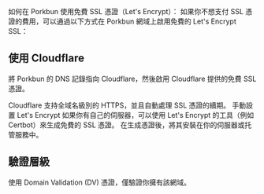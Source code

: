 如何在 Porkbun 使用免費 SSL 憑證（Let's Encrypt）：
如果你不想支付 SSL 憑證的費用，可以通過以下方式在 Porkbun 網域上啟用免費的 Let's Encrypt SSL：

## 使用 Cloudflare
將 Porkbun 的 DNS 記錄指向 Cloudflare，然後啟用 Cloudflare 提供的免費 SSL 憑證。

Cloudflare 支持全域名級別的 HTTPS，並且自動處理 SSL 憑證的續期。
手動設置 Let's Encrypt
如果你有自己的伺服器，可以使用 Let's Encrypt 的工具（例如 Certbot）來生成免費的 SSL 憑證。
在生成憑證後，將其安裝在你的伺服器或托管服務中。

## 驗證層級
使用 Domain Validation (DV) 憑證，僅驗證你擁有該網域。